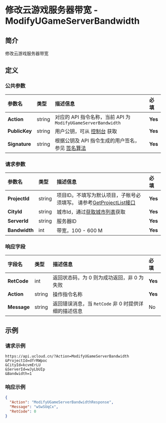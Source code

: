 # 修改云游戏服务器带宽 - ModifyUGameServerBandwidth

## 简介

修改云游戏服务器带宽









## 定义

### 公共参数

| 参数名 | 类型 | 描述信息 | 必填 |
|:---|:---|:---|:---|
| **Action**     | string  | 对应的 API 指令名称，当前 API 为 `ModifyUGameServerBandwidth`                        | **Yes** |
| **PublicKey**  | string  | 用户公钥，可从 [控制台](https://console.ucloud.cn/uapi/apikey) 获取                                             | **Yes** |
| **Signature**  | string  | 根据公钥及 API 指令生成的用户签名，参见 [签名算法](api/summary/signature.md)  | **Yes** |

### 请求参数

| 参数名 | 类型 | 描述信息 | 必填 |
|:---|:---|:---|:---|
| **ProjectId** | string | 项目ID。不填写为默认项目，子帐号必须填写。 请参考[GetProjectList接口](https://docs.ucloud.cn/api/summary/get_project_list) |**Yes**|
| **CityId** | string | 城市Id，通过[获取城市列表](#DescribeUGameCities)获取 |**Yes**|
| **ServerId** | string | 服务器ID |**Yes**|
| **Bandwidth** | int | 带宽，100 - 600 M |**Yes**|

### 响应字段

| 字段名 | 类型 | 描述信息 | 必填 |
|:---|:---|:---|:---|
| **RetCode** | int | 返回状态码，为 0 则为成功返回，非 0 为失败 |**Yes**|
| **Action** | string | 操作指令名称 |**Yes**|
| **Message** | string | 返回错误消息，当 `RetCode` 非 0 时提供详细的描述信息 |No|




## 示例

### 请求示例
    
```
https://api.ucloud.cn/?Action=ModifyUGameServerBandwidth
&ProjectId=dfrRWpoc
&CityId=kcvmErLU
&ServerId=wJyLbUIp
&Bandwidth=1
```

### 响应示例
    
```json
{
  "Action": "ModifyUGameServerBandwidthResponse",
  "Message": "wSwSUqCx",
  "RetCode": 0
}
```





